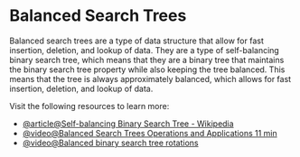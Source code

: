 # Balanced Search Trees

Balanced search trees are a type of data structure that allow for fast insertion, deletion, and lookup of data. They are a type of self-balancing binary search tree, which means that they are a binary tree that maintains the binary search tree property while also keeping the tree balanced. This means that the tree is always approximately balanced, which allows for fast insertion, deletion, and lookup of data.

Visit the following resources to learn more:

- [@article@Self-balancing Binary Search Tree - Wikipedia](https://en.wikipedia.org/wiki/Self-balancing_binary_search_tree)
- [@video@Balanced Search Trees Operations and Applications 11 min](https://www.youtube.com/watch?v=IbNZ-x1I2IM)
- [@video@Balanced binary search tree rotations](https://www.youtube.com/watch?v=q4fnJZr8ztY)